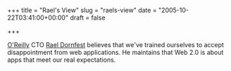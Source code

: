 +++
title = "Rael's View"
slug = "raels-view"
date = "2005-10-22T03:41:00+00:00"
draft = false

+++

[O'Reilly](http://www.oreilly.com/) CTO [Rael Dornfest](http://radar.oreilly.com/rael/) believes that we've trained ourselves to accept disappointment from web applications. He maintains that Web 2.0 is about apps that meet our real expectations.
